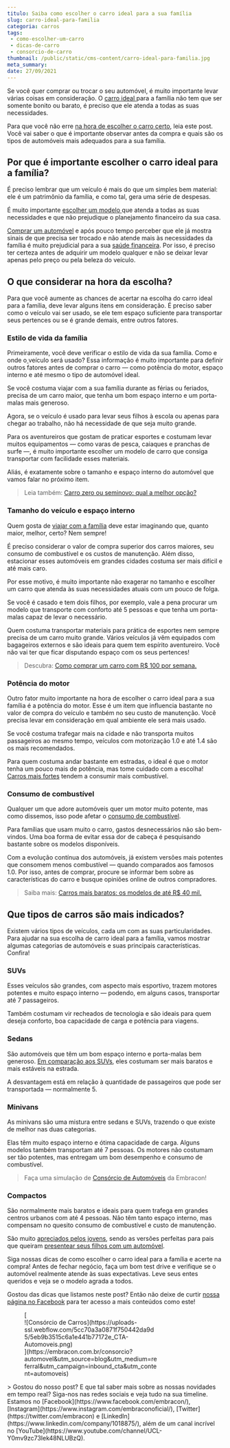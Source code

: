 ```yaml
---
titulo: Saiba como escolher o carro ideal para a sua família
slug: carro-ideal-para-familia
categoria: carros
tags:
 - como-escolher-um-carro
 - dicas-de-carro
 - consorcio-de-carro
thumbnail: /public/static/cms-content/carro-ideal-para-familia.jpg
meta_summary: 
date: 27/09/2021
---
```

Se você quer comprar ou trocar o seu automóvel, é muito importante levar várias coisas em consideração. O [carro ideal ](https://www.embracon.com.br/blog/primeiro-carro-como-acertar-na-escolha)para a família não tem que ser somente bonito ou barato, é preciso que ele atenda a todas as suas necessidades.

Para que você não erre [na hora de escolher o carro certo](https://www.embracon.com.br/blog/confira-9-sinais-de-que-e-hora-de-trocar-de-carro), leia este post. Você vai saber o que é importante observar antes da compra e quais são os tipos de automóveis mais adequados para a sua família.

Por que é importante escolher o carro ideal para a família?
-----------------------------------------------------------

É preciso lembrar que um veículo é mais do que um simples bem material: ele é um patrimônio da família, e como tal, gera uma série de despesas.

É muito importante [escolher um modelo ](https://www.embracon.com.br/blog/carros-mais-baratos-os-modelos-de-ate-r-40-mil)que atenda a todas as suas necessidades e que não prejudique o planejamento financeiro da sua casa.

[Comprar um automóvel](https://www.embracon.com.br/blog/carro-seminovo-guia-completo-para-comprar) e após pouco tempo perceber que ele já mostra sinais de que precisa ser trocado e não atende mais às necessidades da família é muito prejudicial para a sua [saúde financeira](https://www.embracon.com.br/blog/planejamento-financeiro-um-guia-para-as-financas-nao-sairem-de-controle). Por isso, é preciso ter certeza antes de adquirir um modelo qualquer e não se deixar levar apenas pelo preço ou pela beleza do veículo.

O que considerar na hora da escolha?
------------------------------------

Para que você aumente as chances de acertar na escolha do carro ideal para a família, deve levar alguns itens em consideração. É preciso saber como o veículo vai ser usado, se ele tem espaço suficiente para transportar seus pertences ou se é grande demais, entre outros fatores.

### Estilo de vida da família

Primeiramente, você deve verificar o estilo de vida da sua família. Como e onde o[ ](https://www.embracon.com.br/blog/consorcio-de-carro-seminovo-vale-a-pena)veículo será usado? Essa informação é muito importante para definir outros fatores antes de comprar o carro — como potência do motor, espaço interno e até mesmo o tipo de automóvel ideal.

Se você costuma viajar com a sua família durante as férias ou feriados, precisa de um carro maior, que tenha um bom espaço interno e um porta-malas mais generoso.

Agora, se o veículo é usado para levar seus filhos à escola ou apenas para chegar ao trabalho, não há necessidade de que seja muito grande.

Para os aventureiros que gostam de praticar esportes e costumam levar muitos equipamentos — como varas de pesca, caiaques e pranchas de surfe —, é muito importante escolher um modelo de carro que consiga transportar com facilidade esses materiais.

Aliás, é exatamente sobre o tamanho e espaço interno do automóvel que vamos falar no próximo item.

> Leia também: [Carro zero ou seminovo: qual a melhor opção?](https://www.embracon.com.br/blog/carro-zero-ou-seminovo)

### Tamanho do veículo e espaço interno

Quem gosta de [viajar com a família](https://www.embracon.com.br/blog/viagem-em-familia-4-dicas-para-agradar-a-todos) deve estar imaginando que, quanto maior, melhor, certo? Nem sempre!

É preciso considerar o valor de compra superior dos carros maiores, seu consumo de combustível e os custos de manutenção. Além disso, estacionar esses automóveis em grandes cidades costuma ser mais difícil e até mais caro.

Por esse motivo, é muito importante não exagerar no tamanho e escolher um carro que atenda às suas necessidades atuais com um pouco de folga.

Se você é casado e tem dois filhos, por exemplo, vale a pena procurar um modelo que transporte com conforto até 5 pessoas e que tenha um porta-malas capaz de levar o necessário.

Quem costuma transportar materiais para prática de esportes nem sempre precisa de um carro muito grande. Vários veículos já vêm equipados com bagageiros externos e são ideais para quem tem espírito aventureiro. Você não vai ter que ficar disputando espaço com os seus pertences!

> Descubra: [Como comprar um carro com R$ 100 por semana.](https://www.embracon.com.br/blog/como-comprar-um-carro-com-r-100-00-por-semana)

### Potência do motor

Outro fator muito importante na hora de escolher o carro ideal para a sua família é a potência do motor. Esse é um item que influencia bastante no valor de compra do veículo e também no seu custo de manutenção. Você precisa levar em consideração em qual ambiente ele será mais usado.

Se você costuma trafegar mais na cidade e não transporta muitos passageiros ao mesmo tempo, veículos com motorização 1.0 e até 1.4 são os mais recomendados.

Para quem costuma andar bastante em estradas, o ideal é que o motor tenha um pouco mais de potência, mas tome cuidado com a escolha! [Carros mais fortes](https://www.embracon.com.br/blog/entenda-como-funciona-um-carro-com-motor-turbo) tendem a consumir mais combustível.

### Consumo de combustível

Qualquer um que adore automóveis quer um motor muito potente, mas como dissemos, isso pode afetar o [consumo de combustível](https://www.embracon.com.br/blog/como-funcionam-os-carros-flex-e-quais-sao-as-suas-vantagens).

Para famílias que usam muito o carro, gastos desnecessários não são bem-vindos. Uma boa forma de evitar essa dor de cabeça é pesquisando bastante sobre os modelos disponíveis.

Com a evolução contínua dos automóveis, já existem versões mais potentes que consomem menos combustível — quando comparados aos famosos 1.0. Por isso, antes de comprar, procure se informar bem sobre as características do carro e busque opiniões online de outros compradores.

> Saiba mais: [Carros mais baratos: os modelos de até R$ 40 mil.](https://www.embracon.com.br/blog/carros-mais-baratos-os-modelos-de-ate-r-40-mil)

Que tipos de carros são mais indicados?
---------------------------------------

Existem vários tipos de veículos, cada um com as suas particularidades. Para ajudar na sua escolha de carro ideal para a família, vamos mostrar algumas categorias de automóveis e suas principais características. Confira!

### SUVs

Esses veículos são grandes, com aspecto mais esportivo, trazem motores potentes e muito espaço interno — podendo, em alguns casos, transportar até 7 passageiros.

Também costumam vir recheados de tecnologia e são ideais para quem deseja conforto, boa capacidade de carga e potência para viagens.

### Sedans

São automóveis que têm um bom espaço interno e porta-malas bem generoso. [Em comparação aos SUVs](https://www.embracon.com.br/blog/sedan-ou-suv-qual-e-o-melhor-modelo), eles costumam ser mais baratos e mais estáveis na estrada.

A desvantagem está em relação à quantidade de passageiros que pode ser transportada — normalmente 5.

### Minivans

As minivans são uma mistura entre sedans e SUVs, trazendo o que existe de melhor nas duas categorias.

Elas têm muito espaço interno e ótima capacidade de carga. Alguns modelos também transportam até 7 pessoas. Os motores não costumam ser tão potentes, mas entregam um bom desempenho e consumo de combustível.

> Faça uma simulação de [Consórcio de Automóveis](https://www.embracon.com.br/consorcio-de-carros) da Embracon!

### Compactos

São normalmente mais baratos e ideais para quem trafega em grandes centros urbanos com até 4 pessoas. Não têm tanto espaço interno, mas compensam no quesito consumo de combustível e custo de manutenção.

São muito [apreciados pelos jovens](https://www.embracon.com.br/blog/carro-para-os-filhos-confira-essas-dicas-para-comprar-um), sendo as versões perfeitas para pais que queiram [presentear seus filhos com um automóvel](https://www.embracon.com.br/blog/afinal-dar-um-carro-de-presente-para-o-filho-e-uma-boa-ou-ma-ideia).

Siga nossas dicas de como escolher o carro ideal para a família e acerte na compra! Antes de fechar negócio, faça um bom test drive e verifique se o automóvel realmente atende às suas expectativas. Leve seus entes queridos e veja se o modelo agrada a todos.

Gostou das dicas que listamos neste post? Então não deixe de curtir [nossa página no Facebook](https://www.facebook.com/embracon/) para ter acesso a mais conteúdos como este!

<figure class="w-richtext-figure-type-image w-richtext-align-center" style="max-width:310px">[<div>![Consórcio de Carros](https://uploads-ssl.webflow.com/5cc70a3a0871f750442da9d5/5eb9b3515c6a1e441b77172e_CTA-Automoveis.png)</div>](https://embracon.com.br/consorcio?automovel&utm_source=blog&utm_medium=referral&utm_campaign=inbound_cta&utm_content=automoveis)</figure>> Gostou do nosso post? E que tal saber mais sobre as nossas novidades em tempo real? Siga-nos nas redes sociais e veja tudo na sua timeline. Estamos no [Facebook](https://www.facebook.com/embracon/), [Instagram](https://www.instagram.com/embraconoficial/), [Twitter](https://twitter.com/embracon) e [LinkedIn](https://www.linkedin.com/company/1018875/), além de um canal incrível no [YouTube](https://www.youtube.com/channel/UCL-Y0mv9zc73Iek48NLUBzQ).
